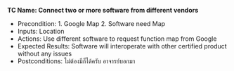 **TC Name: Connect two or more software from different vendors**
* Precondition: 1. Google Map 2. Software need Map
* Inputs: Location
* Actions: Use different software to request function map from Google
* Expected Results: Software will interoperate with other certified product without any issues 
* Postconditions: ไม่ต้องมีก็ได้ครับ อาจารย์บอกมา
